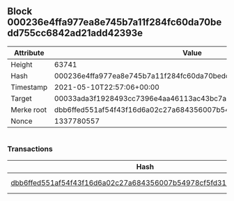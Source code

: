 ## Block 000236e4ffa977ea8e745b7a11f284fc60da70bedd755cc6842ad21add42393e

Attribute | Value
--- | ---
Height | 63741
Hash | 000236e4ffa977ea8e745b7a11f284fc60da70bedd755cc6842ad21add42393e
Timestamp | 2021-05-10T22:57:06+00:00
Target | 00033ada3f1928493cc7396e4aa46113ac43bc7ac52aab5d08e3934913716f64
Merke root | dbb6ffed551af54f43f16d6a02c27a684356007b54978cf5fd317b0455b76d5b
Nonce | 1337780557

```

```

### Transactions

Hash | Amount
--- | ---
[dbb6ffed551af54f43f16d6a02c27a684356007b54978cf5fd317b0455b76d5b](dbb6ffed551af54f43f16d6a02c27a684356007b54978cf5fd317b0455b76d5b.md) | 10.00000000 SKEPTI 
